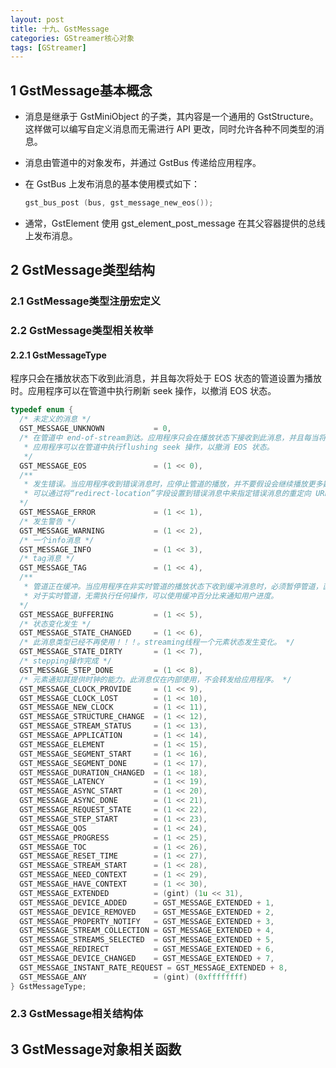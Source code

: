 ```yaml
---
layout: post
title: 十九、GstMessage
categories: GStreamer核心对象
tags: [GStreamer]
---
```


## 1 GstMessage基本概念

- 消息是继承于 GstMiniObject 的子类，其内容是一个通用的 GstStructure。这样做可以编写自定义消息而无需进行 API 更改，同时允许各种不同类型的消息。

- 消息由管道中的对象发布，并通过 GstBus 传递给应用程序。

- 在 GstBus 上发布消息的基本使用模式如下：
  ```c
  gst_bus_post (bus, gst_message_new_eos());
  ```

- 通常，GstElement 使用 gst_element_post_message 在其父容器提供的总线上发布消息。

## 2 GstMessage类型结构

### 2.1 GstMessage类型注册宏定义

### 2.2 GstMessage类型相关枚举

#### 2.2.1 GstMessageType
程序只会在播放状态下收到此消息，并且每次将处于 EOS 状态的管道设置为播放时。应用程序可以在管道中执行刷新 seek 操作，以撤消 EOS 状态。
```c
typedef enum {
  /* 未定义的消息 */
  GST_MESSAGE_UNKNOWN           = 0,
  /* 在管道中 end-of-stream到达。应用程序只会在播放状态下接收到此消息，并且每当将处于 EOS（结束）状态的管道设置为播放状态时，都会接收到该消息。
   * 应用程序可以在管道中执行flushing seek 操作，以撤消 EOS 状态。
   */
  GST_MESSAGE_EOS               = (1 << 0),
  /**
   * 发生错误。当应用程序收到错误消息时，应停止管道的播放，并不要假设会继续播放更多数据。
   * 可以通过将“redirect-location”字段设置到错误消息中来指定错误消息的重定向 URL。应用程序或高级别容器bin可能会根据需要使用此信息。
  */
  GST_MESSAGE_ERROR             = (1 << 1),
  /* 发生警告 */
  GST_MESSAGE_WARNING           = (1 << 2),
  /* 一个info消息 */
  GST_MESSAGE_INFO              = (1 << 3),
  /* tag消息 */
  GST_MESSAGE_TAG               = (1 << 4),
  /**
   * 管道正在缓冲。当应用程序在非实时管道的播放状态下收到缓冲消息时，必须暂停管道，直到缓冲完成(当消息中的百分比字段为 100% 时）。
   * 对于实时管道，无需执行任何操作，可以使用缓冲百分比来通知用户进度。
  */
  GST_MESSAGE_BUFFERING         = (1 << 5),
  /* 状态变化发生 */
  GST_MESSAGE_STATE_CHANGED     = (1 << 6),
  /* 此消息类型已经不再使用！！！。streaming线程一个元素状态发生变化。 */
  GST_MESSAGE_STATE_DIRTY       = (1 << 7),
  /* stepping操作完成 */
  GST_MESSAGE_STEP_DONE         = (1 << 8),
  /* 元素通知其提供时钟的能力。此消息仅在内部使用，不会转发给应用程序。 */
  GST_MESSAGE_CLOCK_PROVIDE     = (1 << 9),
  GST_MESSAGE_CLOCK_LOST        = (1 << 10),
  GST_MESSAGE_NEW_CLOCK         = (1 << 11),
  GST_MESSAGE_STRUCTURE_CHANGE  = (1 << 12),
  GST_MESSAGE_STREAM_STATUS     = (1 << 13),
  GST_MESSAGE_APPLICATION       = (1 << 14),
  GST_MESSAGE_ELEMENT           = (1 << 15),
  GST_MESSAGE_SEGMENT_START     = (1 << 16),
  GST_MESSAGE_SEGMENT_DONE      = (1 << 17),
  GST_MESSAGE_DURATION_CHANGED  = (1 << 18),
  GST_MESSAGE_LATENCY           = (1 << 19),
  GST_MESSAGE_ASYNC_START       = (1 << 20),
  GST_MESSAGE_ASYNC_DONE        = (1 << 21),
  GST_MESSAGE_REQUEST_STATE     = (1 << 22),
  GST_MESSAGE_STEP_START        = (1 << 23),
  GST_MESSAGE_QOS               = (1 << 24),
  GST_MESSAGE_PROGRESS          = (1 << 25),
  GST_MESSAGE_TOC               = (1 << 26),
  GST_MESSAGE_RESET_TIME        = (1 << 27),
  GST_MESSAGE_STREAM_START      = (1 << 28),
  GST_MESSAGE_NEED_CONTEXT      = (1 << 29),
  GST_MESSAGE_HAVE_CONTEXT      = (1 << 30),
  GST_MESSAGE_EXTENDED          = (gint) (1u << 31),
  GST_MESSAGE_DEVICE_ADDED      = GST_MESSAGE_EXTENDED + 1,
  GST_MESSAGE_DEVICE_REMOVED    = GST_MESSAGE_EXTENDED + 2,
  GST_MESSAGE_PROPERTY_NOTIFY   = GST_MESSAGE_EXTENDED + 3,
  GST_MESSAGE_STREAM_COLLECTION = GST_MESSAGE_EXTENDED + 4,
  GST_MESSAGE_STREAMS_SELECTED  = GST_MESSAGE_EXTENDED + 5,
  GST_MESSAGE_REDIRECT          = GST_MESSAGE_EXTENDED + 6,
  GST_MESSAGE_DEVICE_CHANGED    = GST_MESSAGE_EXTENDED + 7,
  GST_MESSAGE_INSTANT_RATE_REQUEST = GST_MESSAGE_EXTENDED + 8,
  GST_MESSAGE_ANY               = (gint) (0xffffffff)
} GstMessageType;
```

### 2.3 GstMessage相关结构体

## 3 GstMessage对象相关函数